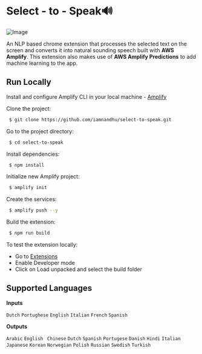 
# Select - to - Speak🔊

![Image](https://play.ht/blog/wp-content/uploads/2020/12/1_7HOERatJ83E1KkKr1SVAug-1140x503.png)

An NLP based chrome extension that processes the selected text on the screen and converts it into natural sounding speech built with **AWS Amplify**. This extension also makes use of **AWS Amplify Predictions** to add machine learning to the app.


## Run Locally

Install and configure Amplify CLI in your local machine - [Amplify](https://docs.amplify.aws/)

Clone the project:

```bash
 $ git clone https://github.com/iamnandhu/select-to-speak.git
```

Go to the project directory:

```bash
 $ cd select-to-speak
```

Install dependencies:

```bash
 $ npm install
```
Initialize new Amplify project:

```bash
 $ amplify init
```
Create the services:

```bash
 $ amplify push --y
```
Build the extension:

```bash
 $ npm run build
```
To test the extension locally:

* Go to [Extensions](chrome://extensions)
* Enable Developer mode
* Click on Load unpacked and select the build folder

## Supported Languages

**Inputs**

`Dutch`  `Portughese`  `English`  `Italian`  `French`  `Spanish`

**Outputs**

`Arabic`  `English `   `Chinese`  `Dutch`  `Spanish` 
`Portugese`  `Danish`  `Hindi`  `Italian`  `Japanese` 
`Korean`  `Norwegian`  `Polish`  `Russian`  `Swedish`
`Turkish`
